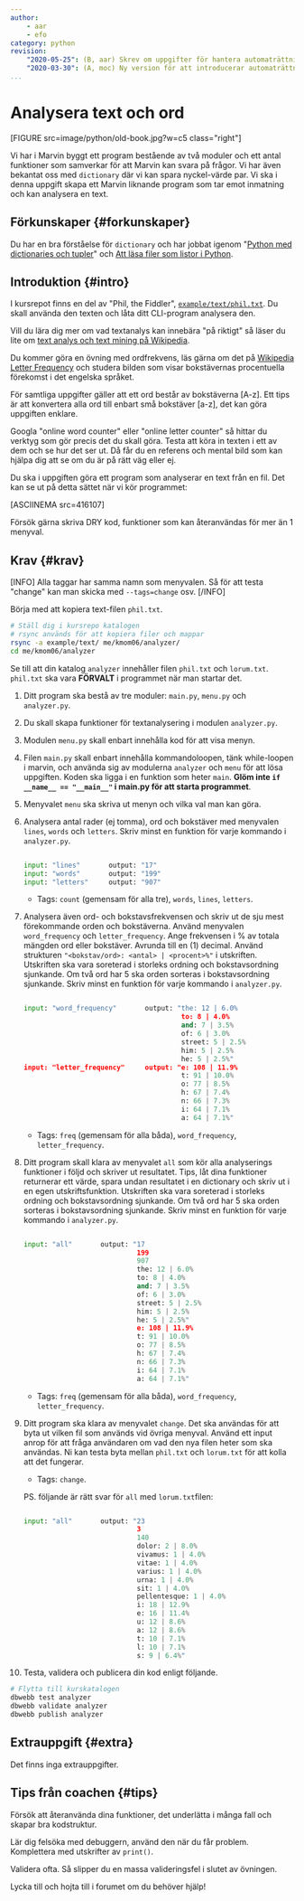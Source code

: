 ```yaml
---
author:
    - aar
    - efo
category: python
revision:
    "2020-05-25": (B, aar) Skrev om uppgifter för hantera automaträttning.
    "2020-03-30": (A, moc) Ny version för att introducerar automaträttning.
...
```

Analysera text och ord
==================================

[FIGURE src=image/python/old-book.jpg?w=c5 class="right"]

Vi har i Marvin byggt ett program bestående av två moduler och ett antal funktioner som samverkar för att Marvin kan svara på frågor. Vi har även bekantat oss med `dictionary` där vi kan spara nyckel-värde par.  Vi ska i denna uppgift skapa ett Marvin liknande program som tar emot inmatning och kan analysera en text.

<!--more-->




Förkunskaper {#forkunskaper}
-----------------------

Du har en bra förståelse för `dictionary` och har jobbat igenom "[Python med dictionaries och tupler](uppgift/python-med-dictionaries-och-tupler-v2)" och [Att läsa filer som listor i Python](kunskap/att-lasa-filer-i-python-v2).



Introduktion {#intro}
-----------------------

I kursrepot finns en del av "Phil, the Fiddler", [`example/text/phil.txt`](https://github.com/mosbth/python/blob/master/example/text/phil.txt). Du skall använda den texten och låta ditt CLI-program analysera den.

Vill du lära dig mer om vad textanalys kan innebära "på riktigt" så läser du lite om [text analys och text mining på Wikipedia](https://en.wikipedia.org/wiki/Text_mining).

Du kommer göra en övning med ordfrekvens, läs gärna om det på [Wikipedia Letter Frequency](https://en.wikipedia.org/wiki/Letter_frequency) och studera bilden som visar bokstävernas procentuella förekomst i det engelska språket.

För samtliga uppgifter gäller att ett ord består av bokstäverna [A-z]. Ett tips är att konvertera alla ord till enbart små bokstäver [a-z], det kan göra uppgiften enklare.

Googla "online word counter" eller "online letter counter" så hittar du verktyg som gör precis det du skall göra. Testa att köra in texten i ett av dem och se hur det ser ut. Då får du en referens och mental bild som kan hjälpa dig att se om du är på rätt väg eller ej.

Du ska i uppgiften göra ett program som analyserar en text från en fil. Det kan se ut på detta sättet när vi kör programmet:

[ASCIINEMA src=416107]


Försök gärna skriva DRY kod, funktioner som kan återanvändas för mer än 1 menyval.



Krav {#krav}
-----------------------
[INFO]
Alla taggar har samma namn som menyvalen. Så för att testa "change" kan man skicka med `--tags=change` osv.
[/INFO]


Börja med att kopiera text-filen `phil.txt`.

```bash
# Ställ dig i kursrepo katalogen
# rsync används för att kopiera filer och mappar
rsync -a example/text/ me/kmom06/analyzer/
cd me/kmom06/analyzer
```

Se till att din katalog `analyzer` innehåller filen `phil.txt` och `lorum.txt`. `phil.txt` ska vara **FÖRVALT** i programmet när man startar det.

1. Ditt program ska bestå av tre moduler: `main.py`, `menu.py` och `analyzer.py`.

1. Du skall skapa funktioner för textanalysering i modulen `analyzer.py`.

1. Modulen `menu.py` skall enbart innehålla kod för att visa menyn.

1. Filen `main.py` skall enbart innehålla kommandoloopen, tänk while-loopen i marvin, och använda sig av modulerna `analyzer` och `menu` för att lösa uppgiften. Koden ska ligga i en funktion som heter `main`. **Glöm inte `if __name__ == "__main__"` i main.py för att starta programmet**.

1. Menyvalet `menu` ska skriva ut menyn och vilka val man kan göra.

1. Analysera antal rader (ej tomma), ord och bokstäver med menyvalen `lines`, `words` och `letters`. Skriv minst en funktion för varje kommando i `analyzer.py`.

    ```python

    input: "lines"       output: "17"
    input: "words"       output: "199"
    input: "letters"     output: "907"
    ```

    - Tags: `count` (gemensam för alla tre), `words`, `lines`, `letters`. 



1. Analysera även ord- och bokstavsfrekvensen och skriv ut de sju mest förekommande orden och bokstäverna. Använd menyvalen `word_frequency` och `letter_frequency`. Ange frekvensen i % av totala mängden ord eller bokstäver. Avrunda till en (1) decimal. Använd strukturen `"<bokstav/ord>: <antal> | <procent>%"` i utskriften. Utskriften ska vara soreterad i storleks ordning och bokstavsordning sjunkande. Om två ord har 5 ska orden sorteras i bokstavsordning sjunkande. Skriv minst en funktion för varje kommando i `analyzer.py`.

    ```python

    input: "word_frequency"       output: "the: 12 | 6.0%
                                           to: 8 | 4.0%
                                           and: 7 | 3.5%
                                           of: 6 | 3.0%
                                           street: 5 | 2.5%
                                           him: 5 | 2.5%
                                           he: 5 | 2.5%" 
    input: "letter_frequency"     output: "e: 108 | 11.9%
                                           t: 91 | 10.0%
                                           o: 77 | 8.5%
                                           h: 67 | 7.4%
                                           n: 66 | 7.3%
                                           i: 64 | 7.1%
                                           a: 64 | 7.1%"
    ```

    - Tags: `freq` (gemensam för alla båda), `word_frequency`, `letter_frequency`. 



1. Ditt program skall klara av menyvalet `all` som kör alla analyserings funktioner i följd och skriver ut resultatet. Tips, låt dina funktioner returnerar ett värde, spara undan resultatet i en dictionary och skriv ut i en egen utskriftsfunktion. Utskriften ska vara soreterad i storleks ordning och bokstavsordning sjunkande. Om två ord har 5 ska orden sorteras i bokstavsordning sjunkande. Skriv minst en funktion för varje kommando i `analyzer.py`.

    ```python

    input: "all"       output: "17
                                199
                                907
                                the: 12 | 6.0%
                                to: 8 | 4.0%
                                and: 7 | 3.5%
                                of: 6 | 3.0%
                                street: 5 | 2.5%
                                him: 5 | 2.5%
                                he: 5 | 2.5%" 
                                e: 108 | 11.9%
                                t: 91 | 10.0%
                                o: 77 | 8.5%
                                h: 67 | 7.4%
                                n: 66 | 7.3%
                                i: 64 | 7.1%
                                a: 64 | 7.1%"
    ```

    - Tags: `freq` (gemensam för alla båda), `word_frequency`, `letter_frequency`. 

1. Ditt program ska klara av menyvalet `change`. Det ska användas för att byta ut vilken fil som används vid övriga menyval. Använd ett input anrop för att fråga användaren om vad den nya filen heter som ska användas. Ni kan testa byta mellan `phil.txt` och `lorum.txt` för att kolla att det fungerar.

    - Tags: `change`.
    
    PS. följande är rätt svar för `all` med `lorum.txt`filen:

    ```python

    input: "all"       output: "23
                                3
                                140
                                dolor: 2 | 8.0%
                                vivamus: 1 | 4.0%
                                vitae: 1 | 4.0%
                                varius: 1 | 4.0%
                                urna: 1 | 4.0%
                                sit: 1 | 4.0%
                                pellentesque: 1 | 4.0%
                                i: 18 | 12.9%
                                e: 16 | 11.4%
                                u: 12 | 8.6%
                                a: 12 | 8.6%
                                t: 10 | 7.1%
                                l: 10 | 7.1%
                                s: 9 | 6.4%"
    ```


1. Testa, validera och publicera din kod enligt följande.

```bash
# Flytta till kurskatalogen
dbwebb test analyzer
dbwebb validate analyzer
dbwebb publish analyzer
```


Extrauppgift {#extra}
-----------------------

Det finns inga extrauppgifter.



Tips från coachen {#tips}
-----------------------

Försök att återanvända dina funktioner, det underlätta i många fall och skapar bra kodstruktur.

Lär dig felsöka med debuggern, använd den när du får problem. Komplettera med utskrifter av `print()`.

Validera ofta. Så slipper du en massa valideringsfel i slutet av övningen.

Lycka till och hojta till i forumet om du behöver hjälp!
